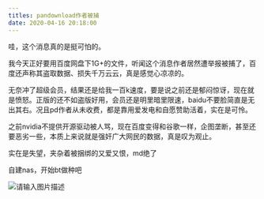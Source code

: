 ```yaml
---
titles: pandownload作者被捕
date: 2020-04-16 20:18:00
---
```


哇，这个消息真的是挺可怕的。

我今天正好要用百度网盘下1G+的文件，听闻这个消息作者居然遭举报被捕了，百度还声称其盗取数据、损失千万云云，真是感觉心凉凉的。

无奈冲了超级会员，结果还是给我一百k速度，要是说之前还是郁闷惊讶，现在就是愤怒。正版的还不如盗版好用，会员还是明里暗里限速，baidu不要脸简直是无出其右。况且pd作者从未收费，都是靠用爱发电和自愿赞助活着，实在是可怜。

之前nvidia不提供开源驱动被人骂，现在百度变得和谷歌一样，企图垄断，甚至还要恶劣一些，本质上来说就是强奸广大网民的数据，真是叹为观止。

实在是失望，夹杂着被捆绑的又爱又恨，md绝了

自建nas，开始bt做种吧

![请输入图片描述][1]


  [1]: http://blog.bobwxc.top/usr/uploads/2020/04/1410525740.svg